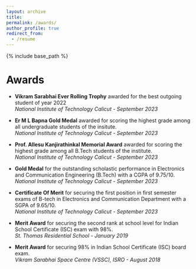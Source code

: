 ```yaml
---
layout: archive
title: 
permalink: /awards/
author_profile: true
redirect_from:
  - /resume
---
```


{% include base_path %}


Awards
======
* **Vikram Sarabhai Ever Rolling Trophy** awarded for the best outgoing student of year 2022 \
 *National Institute of Technology Calicut - September 2023*

* **Er M L Bapna Gold Medal** awarded for scoring the highest grade among all undergraduate students of the insitute.\
*National Institute of Technology Calicut - September 2023*

* **Prof. Allesu Kanjirathinkal Memorial Award** awarded for scoring the highest grade among all B.Tech students of the institute. \
*National Institute of Technology Calicut - September 2023*

* **Gold Medal** for the outstanding scholastic performance in Electronics and Communication Engineering (B.Tech) with a CGPA of 9.75/10. \
*National Institute of Technology Calicut - September 2023*

* **Certificate Of Merit** for securing the first position in first semester exams of B-tech in Electronics and Communication Department with a SGPA of 9.65/10.\
*National Institute of Technology Calicut - September 2023*

* **Merit Award** for securing the second rank at school level for Indian School Certificate (ISC) exam with 98%. \
*St. Thomas Residential School - January 2019*

* **Merit Award** for securing 98% in Indian School Certificate (ISC) board exam. \
*Vikram Sarabhai Space Centre (VSSC), ISRO - August 2018*